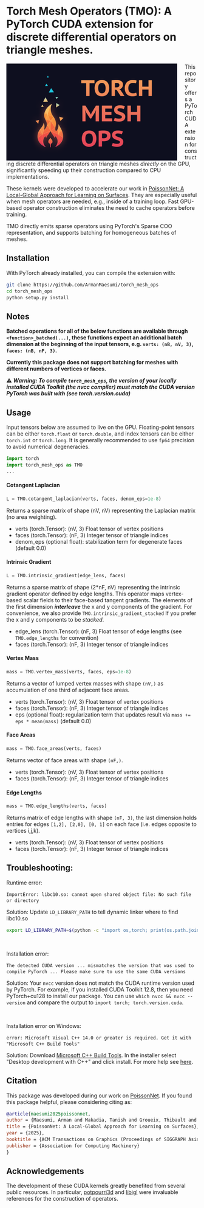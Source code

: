 # Torch Mesh Operators (TMO): A PyTorch CUDA extension for discrete differential operators on triangle meshes.

<!-- ![](./assets/torch_mesh_ops_logo.png) -->
<img src="./assets/torch_mesh_ops_logo.png" width="450" align="left" style="margin-right:20px"/>

This repository offers a PyTorch CUDA extension for constructing discrete differential operators on triangle meshes *directly* on the GPU, significantly speeding up their construction compared to CPU implementations.

These kernels were developed to accelerate our work in [PoissonNet: A Local-Global Approach for Learning on Surfaces](https://github.com/ArmanMaesumi/poissonnet). They are especially useful when mesh operators are needed, e.g., inside of a training loop. Fast GPU-based operator construction eliminates the need to cache operators before training. 

TMO directly emits sparse operators using PyTorch's Sparse COO representation, and supports batching for homogeneous batches of meshes.

## Installation
With PyTorch already installed, you can compile the extension with:
```bash
git clone https://github.com/ArmanMaesumi/torch_mesh_ops
cd torch_mesh_ops
python setup.py install
```

## Notes

**Batched operations for all of the below functions are available through `<function>_batched(...)`, these functions expect an additional batch dimension at the beginning of the input tensors, e.g. `verts: (nB, nV, 3)`, `faces: (nB, nF, 3)`.**

**Currently this package does not support batching for meshes with different numbers of vertices or faces.**

⚠️  ***Warning: To compile `torch_mesh_ops`, the version of your locally installed CUDA Toolkit (the nvcc compiler) must match the CUDA version PyTorch was built with (see torch.version.cuda)***

## Usage
Input tensors below are assumed to live on the GPU. Floating-point tensors can be either `torch.float` or `torch.double`, and index tensors can be either `torch.int` or `torch.long`. It is generally recommended to use `fp64` precision to avoid numerical degeneracies.

```python
import torch
import torch_mesh_ops as TMO
...
```

#### Cotangent Laplacian
```python
L = TMO.cotangent_laplacian(verts, faces, denom_eps=1e-8)
```
Returns a sparse matrix of shape (nV, nV) representing the Laplacian matrix (no area weighting).

- verts (torch.Tensor): (nV, 3) Float tensor of vertex positions
- faces (torch.Tensor): (nF, 3) Integer tensor of triangle indices
- denom_eps (optional float): stabilization term for degenerate faces (default 0.0)

#### Intrinsic Gradient
```python
L = TMO.intrinsic_gradient(edge_lens, faces)
```
Returns a sparse matrix of shape (2*nF, nV) representing the intrinsic gradient operator defined by edge lengths. This operator maps vertex-based scalar fields to their face-based tangent gradients. The elements of the first dimension ***interleave*** the x and y components of the gradient. For convenience, we also provide `TMO.intrinsic_gradient_stacked` If you prefer the x and y components to be *stacked*.

- edge_lens (torch.Tensor): (nF, 3) Float tensor of edge lengths (see `TMO.edge_lengths` for convention)
- faces (torch.Tensor): (nF, 3) Integer tensor of triangle indices

#### Vertex Mass
```python
mass = TMO.vertex_mass(verts, faces, eps=1e-8)
```
Returns a vector of lumped vertex masses with shape `(nV,)` as accumulation of one third of adjacent face areas.

- verts (torch.Tensor): (nV, 3) Float tensor of vertex positions
- faces (torch.Tensor): (nF, 3) Integer tensor of triangle indices
- eps (optional float): regularization term that updates result via `mass += eps * mean(mass)` (default 0.0)

#### Face Areas
```python
mass = TMO.face_areas(verts, faces)
```
Returns vector of face areas with shape `(nF,)`.

- verts (torch.Tensor): (nV, 3) Float tensor of vertex positions
- faces (torch.Tensor): (nF, 3) Integer tensor of triangle indices

#### Edge Lengths
```python
mass = TMO.edge_lengths(verts, faces)
```
Returns matrix of edge lengths with shape `(nF, 3)`, the last dimension holds entries for edges `[1,2], [2,0], [0, 1]` on each face (i.e. edges opposite to vertices i,j,k).

- verts (torch.Tensor): (nV, 3) Float tensor of vertex positions
- faces (torch.Tensor): (nF, 3) Integer tensor of triangle indices

## Troubleshooting:
Runtime error:
```
ImportError: libc10.so: cannot open shared object file: No such file or directory
```
Solution: Update `LD_LIBRARY_PATH` to tell dynamic linker where to find libc10.so
```bash
export LD_LIBRARY_PATH=$(python -c "import os,torch; print(os.path.join(os.path.dirname(torch.__file__), 'lib'))"):$LD_LIBRARY_PATH
```

<br/>

Installation error:
```
The detected CUDA version ... mismatches the version that was used to compile PyTorch ... Please make sure to use the same CUDA versions
```
Solution: Your `nvcc` version does not match the CUDA runtime version used by PyTorch. For example, if you installed CUDA Toolkit 12.8, then you need PyTorch+cu128 to install our package. You can use `which nvcc && nvcc --version` and compare the output to `import torch; torch.version.cuda`.

<br/>

Installation error on Windows:
```
error: Microsoft Visual C++ 14.0 or greater is required. Get it with "Microsoft C++ Build Tools"
```
Solution: Download [Microsoft C++ Build Tools](https://visualstudio.microsoft.com/visual-cpp-build-tools/). In the installer select "Desktop development with C++" and click install. For more help see [here](https://stackoverflow.com/questions/64261546/how-to-solve-error-microsoft-visual-c-14-0-or-greater-is-required-when-inst).

## Citation
This package was developed during our work on [PoissonNet](https://github.com/poissonnet). If you found this package helpful, please considering citing as:
```bibtex
@article{maesumi2025poissonnet,
author = {Maesumi, Arman and Makadia, Tanish and Groueix, Thibault and Kim, Vladimir G. and Ritchie, Daniel and Aigerman, Noam},
title = {PoissonNet: A Local-Global Approach for Learning on Surfaces},
year = {2025},
booktitle = {ACM Transactions on Graphics (Proceedings of SIGGRAPH Asia 2025)},
publisher = {Association for Computing Machinery}
}
```

## Acknowledgements

The development of these CUDA kernels greatly benefited from several public resources. In particular, [potpourri3d](https://github.com/nmwsharp/potpourri3d) and [libigl](https://github.com/libigl/libigl) were invaluable references for the construction of operators.

